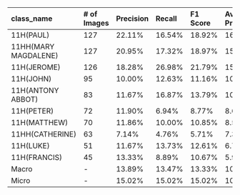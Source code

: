 | class_name           | # of Images   | Precision   | Recall   | F1 Score   | Average Precision   |
|:---------------------|:--------------|:------------|:---------|:-----------|:--------------------|
| 11H(PAUL)            | 127           | 22.11%      | 16.54%   | 18.92%     | 16.00%              |
| 11HH(MARY MAGDALENE) | 127           | 20.95%      | 17.32%   | 18.97%     | 15.85%              |
| 11H(JEROME)          | 126           | 18.28%      | 26.98%   | 21.79%     | 15.64%              |
| 11H(JOHN)            | 95            | 10.00%      | 12.63%   | 11.16%     | 10.93%              |
| 11H(ANTONY ABBOT)    | 83            | 11.67%      | 16.87%   | 13.79%     | 10.00%              |
| 11H(PETER)           | 72            | 11.90%      | 6.94%    | 8.77%      | 8.63%               |
| 11H(MATTHEW)         | 70            | 11.86%      | 10.00%   | 10.85%     | 8.52%               |
| 11HH(CATHERINE)      | 63            | 7.14%       | 4.76%    | 5.71%      | 7.33%               |
| 11H(LUKE)            | 51            | 11.67%      | 13.73%   | 12.61%     | 6.72%               |
| 11H(FRANCIS)         | 45            | 13.33%      | 8.89%    | 10.67%     | 5.96%               |
| Macro                | -             | 13.89%      | 13.47%   | 13.33%     | 10.56%              |
| Micro                | -             | 15.02%      | 15.02%   | 15.02%     | 10.75%              |